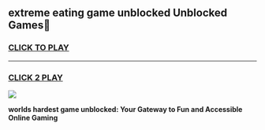 
## extreme eating game unblocked Unblocked Games👋
<h3>
<a href="https://premium.freeplayer.one?title=extreme_eating_game_unblocked&ref=16F">CLICK TO PLAY</a></h3>
<hr>

<h3>
<a href="https://premium.freeplayer.one?title=extreme_eating_game_unblocked&ref=16F">CLICK 2 PLAY</a>
  
</h3>

<a href="https://premium.freeplayer.one?title=extreme_eating_game_unblocked&ref=16F/"><img src="https://clearcache.store/games.png"></a>


**worlds hardest game unblocked: Your Gateway to Fun and Accessible Online Gaming**
